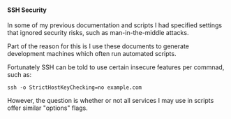 
#### SSH Security

In some of my previous documentation and scripts I had specified settings that ignored security risks, such as man-in-the-middle attacks.

Part of the reason for this is I use these documents to generate development machines which often run automated scripts.

Fortunately SSH can be told to use certain insecure features per commnad, such as:

    ssh -o StrictHostKeyChecking=no example.com

However, the question is whether or not all services I may use in scripts offer similar "options" flags.

